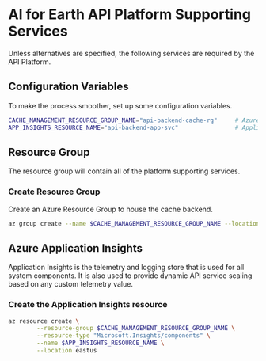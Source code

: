 # AI for Earth API Platform Supporting Services
Unless alternatives are specified, the following services are required by the API Platform.

## Configuration Variables
To make the process smoother, set up some configuration variables.
```bash
CACHE_MANAGEMENT_RESOURCE_GROUP_NAME="api-backend-cache-rg"     # Azure Resource Group
APP_INSIGHTS_RESOURCE_NAME="api-backend-app-svc"                # Application Services name
```

## Resource Group
The resource group will contain all of the platform supporting services.

### Create Resource Group
Create an Azure Resource Group to house the cache backend.
```bash
az group create --name $CACHE_MANAGEMENT_RESOURCE_GROUP_NAME --location eastus
```

## Azure Application Insights
Application Insights is the telemetry and logging store that is used for all system components.  It is also used to provide dynamic API service scaling based on any custom telemetry value.

### Create the Application Insights resource
```bash
az resource create \
		--resource-group $CACHE_MANAGEMENT_RESOURCE_GROUP_NAME \
		--resource-type "Microsoft.Insights/components" \
		--name $APP_INSIGHTS_RESOURCE_NAME \
		--location eastus
```